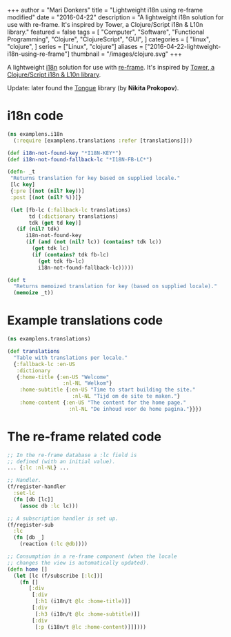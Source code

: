 +++
author = "Mari Donkers"
title = "Lightweight i18n using re-frame modified"
date = "2016-04-22"
description = "A lightweight i18n solution for use with re-frame. It's inspired by Tower, a Clojure/Script i18n & L10n library."
featured = false
tags = [
    "Computer",
    "Software",
    "Functional Programming",
    "Clojure",
    "ClojureScript",
    "GUI",
]
categories = [
    "linux",
    "clojure",
]
series = ["Linux", "clojure"]
aliases = ["2016-04-22-lightweight-i18n-using-re-frame"]
thumbnail = "/images/clojure.svg"
+++

A lightweight [i18n](https://en.wikipedia.org/wiki/Internationalization_and_localization) solution for use with [re-frame](https://github.com/Day8/re-frame). It's inspired by [Tower, a Clojure/Script i18n & L10n library](https://github.com/ptaoussanis/tower).

Update: later found the [Tongue](https://github.com/tonsky/tongue) library (by **Nikita Prokopov**).
<!--more-->

# i18n code

``` clojure
(ns examplens.i18n
  (:require [examplens.translations :refer [translations]]))

(def i18n-not-found-key "*I18N-KEY*")
(def i18n-not-found-fallback-lc "*I18N-FB-LC*")

(defn- _t
 "Returns translation for key based on supplied locale."
 [lc key]
 {:pre [(not (nil? key))]
 :post [(not (nil? %))]}

 (let [fb-lc (:fallback-lc translations)
       td (:dictionary translations)
       tdk (get td key)]
   (if (nil? tdk)
      i18n-not-found-key
      (if (and (not (nil? lc)) (contains? tdk lc))
        (get tdk lc)
        (if (contains? tdk fb-lc)
          (get tdk fb-lc)
          i18n-not-found-fallback-lc)))))

(def t
  "Returns memoized translation for key (based on supplied locale)."
  (memoize _t))
```

# Example translations code

``` clojure
(ns examplens.translations)

(def translations
  "Table with translations per locale."
  {:fallback-lc :en-US
   :dictionary
   {:home-title {:en-US "Welcome"
                  :nl-NL "Welkom"}
    :home-subtitle {:en-US "Time to start building the site."
                     :nl-NL "Tijd om de site te maken."}
    :home-content {:en-US "The content for the home page."
                    :nl-NL "De inhoud voor de home pagina."}}})
```

# The re-frame related code

``` clojure
;; In the re-frame database a :lc field is
;; defined (with an initial value).
... {:lc :nl-NL} ...

;; Handler.
(f/register-handler
  :set-lc
  (fn [db [lc]]
    (assoc db :lc lc)))

;; A subscription handler is set up.
(f/register-sub
  :lc
  (fn [db _]
    (reaction (:lc @db))))

;; Consumption in a re-frame component (when the locale
;; changes the view is automatically updated).
(defn home []
  (let [lc (f/subscribe [:lc])]
    (fn []
       [:div
        [:div
         [:h1 (i18n/t @lc :home-title)]]
        [:div
         [:h3 (i18n/t @lc :home-subtitle)]]
        [:div
         [:p (i18n/t @lc :home-content)]]])))
```
